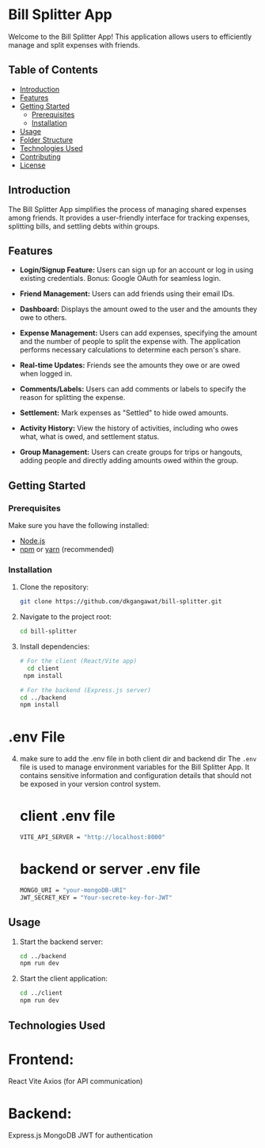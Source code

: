# Bill Splitter App

Welcome to the Bill Splitter App! This application allows users to efficiently manage and split expenses with friends.

## Table of Contents

- [Introduction](#introduction)
- [Features](#features)
- [Getting Started](#getting-started)
  - [Prerequisites](#prerequisites)
  - [Installation](#installation)
- [Usage](#usage)
- [Folder Structure](#folder-structure)
- [Technologies Used](#technologies-used)
- [Contributing](#contributing)
- [License](#license)

## Introduction

The Bill Splitter App simplifies the process of managing shared expenses among friends. It provides a user-friendly interface for tracking expenses, splitting bills, and settling debts within groups.

## Features

- **Login/Signup Feature:** Users can sign up for an account or log in using existing credentials. Bonus: Google OAuth for seamless login.

- **Friend Management:** Users can add friends using their email IDs.

- **Dashboard:** Displays the amount owed to the user and the amounts they owe to others.

- **Expense Management:** Users can add expenses, specifying the amount and the number of people to split the expense with. The application performs necessary calculations to determine each person's share.

- **Real-time Updates:** Friends see the amounts they owe or are owed when logged in.

- **Comments/Labels:** Users can add comments or labels to specify the reason for splitting the expense.

- **Settlement:** Mark expenses as "Settled" to hide owed amounts.

- **Activity History:** View the history of activities, including who owes what, what is owed, and settlement status.

- **Group Management:** Users can create groups for trips or hangouts, adding people and directly adding amounts owed within the group.

## Getting Started

### Prerequisites

Make sure you have the following installed:

- [Node.js](https://nodejs.org/)
- [npm](https://www.npmjs.com/) or [yarn](https://yarnpkg.com/) (recommended)

### Installation

1. Clone the repository:

   ```bash
   git clone https://github.com/dkgangawat/bill-splitter.git

   ```

2. Navigate to the project root:
   ```bash
   cd bill-splitter
   ```
3. Install dependencies:

   ```bash
   # For the client (React/Vite app)
     cd client
    npm install

   # For the backend (Express.js server)
   cd ../backend
   npm install
   ```

# .env File

4. make sure to add the .env file in both client dir and backend dir
   The `.env` file is used to manage environment variables for the Bill Splitter App. It contains sensitive information and configuration details that should not be exposed in your version control system.

   # client .env file

   ```bash
   VITE_API_SERVER = "http://localhost:8000"
   ```

   # backend or server .env file

   ```bash
   MONGO_URI = "your-mongoDB-URI"
   JWT_SECRET_KEY = "Your-secrete-key-for-JWT"

   ```

## Usage

1.  Start the backend server:
    ```bash
    cd ../backend
    npm run dev
    ```
2.  Start the client application:
    ```bash
    cd ../client
    npm run dev
    ```

## Technologies Used

# Frontend:

React
Vite
Axios (for API communication)

# Backend:

Express.js
MongoDB
JWT for authentication

